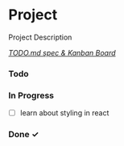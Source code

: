 # Project

Project Description

<em>[TODO.md spec & Kanban Board](https://bit.ly/3fCwKfM)</em>

### Todo


### In Progress

- [ ] learn about styling in react  

### Done ✓



